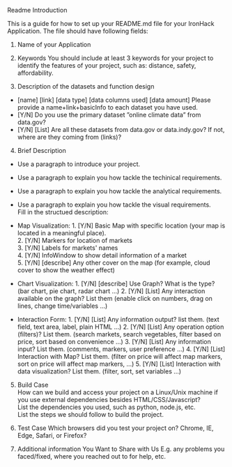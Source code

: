 Readme Introduction

This is a guide for how to set up your README.md file for your IronHack Application. The file should have following fields:

1. Name of your Application

2. Keywords
You should include at least 3 keywords for your project to identify the features of your project, such as: distance, safety, affordability.

3. Description of the datasets and function design
 * [name] [link] [data type] [data columns used] [data amount] Please provide a name+link+basicInfo to each dataset you have used.
 * [Y/N] Do you use the primary dataset ”online climate data” from data.gov? 
 * [Y/N] [List] Are all these datasets from data.gov or data.indy.gov? If not, where are they coming from (links)?

4. Brief Description

 * Use a paragraph to introduce your project.
 * Use a paragraph to explain you how tackle the techinical requirements.   
 * Use a paragraph to explain you how tackle the analytical requirements.
 * Use a paragraph to explain you how tackle the visual  requirements.  
 Fill in the structued description:  
 * Map Visualization:
		1. [Y/N] Basic Map with specific location (your map is located in a meaningful place).  
		2. [Y/N] Markers for location of markets  
		3. [Y/N] Labels for markets' names  
		4. [Y/N] InfoWindow to show detail information of a market  
		5. [Y/N] [describe] Any other cover on the map (for example, cloud cover to show the weather effect)

 * Chart Visualization:
		1. [Y/N] [describe] Use Graph? What is the type? (bar chart, pie chart, radar chart ...)
		2. [Y/N] [List] Any interaction available on the graph? List them (enable click on numbers, drag on lines, change time/variables ...)
	
 * Interaction Form:
		1. [Y/N] [List] Any information output? list them. (text field, text area, label, plain HTML ...)
		2. [Y/N] [List] Any operation option (filters)? List them. (search markets, search vegetables, filter based on price, sort based on convenience ...)
		3. [Y/N] [List] Any information input? List them. (comments, markers, user preference ...)
		4. [Y/N] [List] Interaction with Map? List them. (filter on price will affect map markers, sort on price will affect map markers, ...)
		5. [Y/N] [List] Interaction with data visualization? List them. (filter, sort, set variables ...)

5. Build Case  
	How can we build and access your project on a Linux/Unix machine if you use external dependencies besides HTML/CSS/Javascript?  
	List the dependencies you used, such as python, node.js, etc.  
	List the steps we should follow to build the project.  

6. Test Case
Which browsers did you test your project on? Chrome, IE, Edge, Safari, or Firefox?  

7. Additional information You Want to Share with Us
E.g. any problems you faced/fixed, where you reached out to for help, etc.  
